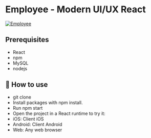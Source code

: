 # Employee - Modern UI/UX React 
<a href="https://ibb.co/2ZGsrb9"><img src="https://i.ibb.co/0sHFLw7/Employee.png" alt="Employee" border="0"></a>
## Prerequisites
 - React
 - npm
 - MySQL
 - nodejs

## 🚀 How to use
 - git clone
 - Install packages with npm install.
 - Run npm start
 - Open the project in a React runtime to try it:
 - iOS: Client iOS
 - Android: Client Android
 - Web: Any web browser

